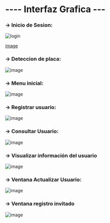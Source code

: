 <h1>---- Interfaz Grafica ---</h1>

<h3>-> Inicio de Sesion:</h3>

![login](https://github.com/OmarBravo26/-Proyecto-Sistema-de-control-para-acceso-a-un-estacionamiento-CSA/assets/159394778/dc9febee-026f-47a5-9e7d-f0dddce95775)

[image](https://github.com/OmarBravo26/-Proyecto-Sistema-de-control-para-acceso-a-un-estacionamiento-CSA/assets/159394778/76bff1fd-0509-420b-80fc-05e85ff44b9e)

<h3>-> Deteccion de placa:</h3>

![image](https://github.com/OmarBravo26/-Proyecto-Sistema-de-control-para-acceso-a-un-estacionamiento-CSA/assets/159394778/78447983-0082-4d5a-a3cc-5b5b0e7af216)

<h3>-> Menu inicial:</h3>

![image](https://github.com/OmarBravo26/-Proyecto-Sistema-de-control-para-acceso-a-un-estacionamiento-CSA/assets/159394778/ddf4c27e-53d0-46d6-9427-49b71083f2d2)

<h3>-> Registrar usuario:</h3>

![image](https://github.com/OmarBravo26/-Proyecto-Sistema-de-control-para-acceso-a-un-estacionamiento-CSA/assets/159394778/d0a0305c-c611-4d55-8665-04c75f4551bf)

<h3>-> Consultar Usuario:</h3>

![image](https://github.com/OmarBravo26/-Proyecto-Sistema-de-control-para-acceso-a-un-estacionamiento-CSA/assets/159394778/b4a3f2b6-2ca7-4843-b945-162f8e5bbbeb)

<h3>-> Visualizar información del usuario</h3>

![image](https://github.com/OmarBravo26/-Proyecto-Sistema-de-control-para-acceso-a-un-estacionamiento-CSA/assets/159394778/68cd4d26-9367-4009-93a8-6599a47d2e7b)

<h3>-> Ventana Actualizar Usuario:</h3>

![image](https://github.com/OmarBravo26/-Proyecto-Sistema-de-control-para-acceso-a-un-estacionamiento-CSA/assets/159394778/e87030db-4fb2-4dfb-944b-f335bbcbdb2d)

<h3>-> Ventana registro invitado</h3>

![image](https://github.com/OmarBravo26/-Proyecto-Sistema-de-control-para-acceso-a-un-estacionamiento-CSA/assets/159394778/ebb57be2-a6ba-406c-afa1-c0b79dae76d5)


